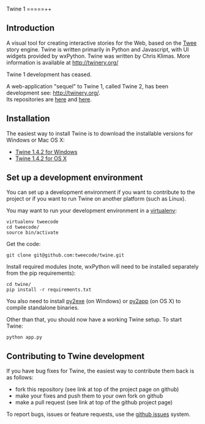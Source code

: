 Twine 1
=====++

Introduction
------------

A visual tool for creating interactive stories for the Web, based on the
[Twee](https://github.com/tweecode/twee) story engine. Twine is written 
primarily in Python and Javascript, with UI widgets provided by wxPython.
Twine was written by Chris Klimas. More information is available at
http://twinery.org/

Twine 1 development has ceased.

A web-application "sequel" to Twine 1, called Twine 2, has been development see: http://twinery.org/.  
Its repositories are [here](https://github.com/klembot/twinejs) and [here](https://foss.heptapod.net/games/harlowe/).

Installation
------------

The easiest way to install Twine is to download the installable versions
for Windows or Mac OS X:

 * [Twine 1.4.2 for Windows](http://twinery.org/downloads/twine_1.4.2_win.exe)
 * [Twine 1.4.2 for OS X](http://twinery.org/downloads/twine_1.4.2_osx.zip)

Set up a development environment
--------------------------------

You can set up a development environment if you want to contribute to 
the project or if you want to run Twine on another platform (such as 
Linux).

You may want to run your development environment in a
[virtualenv](http://pypi.python.org/pypi/virtualenv):

    virtualenv tweecode
    cd tweecode/
    source bin/activate

Get the code:

	git clone git@github.com:tweecode/twine.git

Install required modules (note, wxPython will need to be installed separately from the pip requirements):

	cd twine/
	pip install -r requirements.txt

You also need to install [py2exe](http://www.py2exe.org/) (on Windows) or
[py2app](https://pythonhosted.org/py2app/) (on OS X) to compile standalone binaries.

Other than that, you should now have a working Twine setup. To start Twine:

	python app.py

Contributing to Twine development
---------------------------------

If you have bug fixes for Twine, the easiest
way to contribute them back is as follows:

* fork this repository (see link at top of the project page on github)
* make your fixes and push them to your own fork on github
* make a pull request (see link at top of the github project page)

To report bugs, issues or feature requests, use the 
[github issues](https://github.com/tweecode/twine/issues) system.
